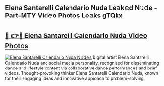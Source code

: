 ## Elena Santarelli Calendario Nuda Le𝚊k𝚎d N𝚞𝚍e - Part-MTY Vid𝚎o Photos Le𝚊ks gTQkx

# <h2><a href="http://fbg5h5e.evod.top/?m=Elena+Santarelli+Calendario+Nuda">🔗 👉🔴 Elena Santarelli Calendario Nuda Vid𝚎o Ph𝚘t𝚘s</a></h2>

[![Elena Santarelli Calendario Nuda N𝚞d𝚎s](https://i.imgur.com/8V9OHl7.gif)](http://fbg5h5e.evod.top/?m=Elena+Santarelli+Calendario+Nuda)
Digital artist Elena Santarelli Calendario Nuda and social media personality, recognized for disseminating dance and lifestyle content via collaborative dance performances and brief videos. Thought-provoking thinker Elena Santarelli Calendario Nuda, known for their engaging ideas and innovative approach to problem-solving. 
